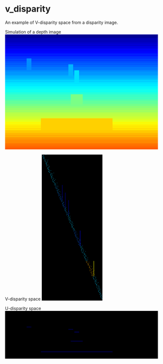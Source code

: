 # v_disparity
An example of V-disparity space from a disparity image.

Simulation of a depth image
![disparity](./disparity.png "disparity")

V-disparity space
![vdisp](./v_disparity.png "v_disparity")

U-disparity space
![udisp](./u_disparity.png "u_disparity")
